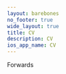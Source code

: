 ```yaml
---
layout: barebones
no_footer: true
wide_layout: true
title: CV 
description: CV
ios_app_name: CV
---
```


<script type="text/javascript" charset="utf-8"> document.location.href = '../content/szha_cv.pdf'; </script>
Forwards

